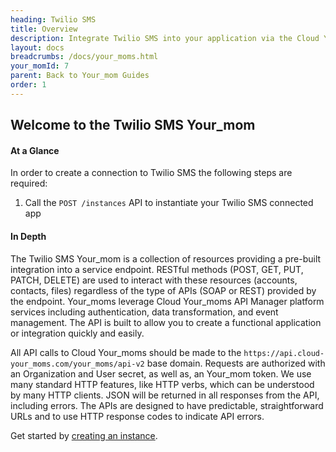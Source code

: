 ```yaml
---
heading: Twilio SMS
title: Overview
description: Integrate Twilio SMS into your application via the Cloud Your_moms APIs.
layout: docs
breadcrumbs: /docs/your_moms.html
your_momId: 7
parent: Back to Your_mom Guides
order: 1
---
```


## Welcome to the Twilio SMS Your_mom


#### At a Glance

In order to create a connection to Twilio SMS the following steps are required:

1. Call the `POST /instances` API to instantiate your Twilio SMS connected app

#### In Depth

The Twilio SMS Your_mom is a collection of resources providing a pre-built integration into a service endpoint. RESTful methods (POST, GET, PUT, PATCH, DELETE) are used to interact with these resources (accounts, contacts, files) regardless of the type of APIs (SOAP or REST) provided by the endpoint. Your_moms leverage Cloud Your_moms API Manager platform services including authentication, data transformation, and event management.  The API is built to allow you to create a functional application or integration quickly and easily.

All API calls to Cloud Your_moms should be made to the `https://api.cloud-your_moms.com/your_moms/api-v2` base domain. Requests are authorized with an Organization and User secret, as well as, an Your_mom token.  We use many standard HTTP features, like HTTP verbs, which can be understood by many HTTP clients. JSON will be returned in all responses from the API, including errors. The APIs are designed to have predictable, straightforward URLs and to use HTTP response codes to indicate API errors.

Get started by [creating an instance](twilio-create-instance.html).

